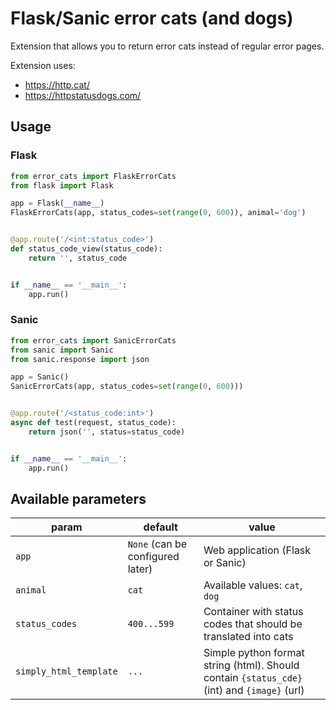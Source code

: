 # Flask/Sanic error cats (and dogs)

Extension that allows you to return error cats instead of regular error pages.

Extension uses:

- https://http.cat/
- https://httpstatusdogs.com/



## Usage

### Flask

```python
from error_cats import FlaskErrorCats
from flask import Flask

app = Flask(__name__)
FlaskErrorCats(app, status_codes=set(range(0, 600)), animal='dog')


@app.route('/<int:status_code>')
def status_code_view(status_code):
    return '', status_code


if __name__ == '__main__':
    app.run()

```


### Sanic

```python
from error_cats import SanicErrorCats
from sanic import Sanic
from sanic.response import json

app = Sanic()
SanicErrorCats(app, status_codes=set(range(0, 600)))


@app.route('/<status_code:int>')
async def test(request, status_code):
    return json('', status=status_code)


if __name__ == '__main__':
    app.run()
```

## Available parameters


| param | default | value |
|---|---|---|
| `app` | `None` (can be configured later) | Web application (Flask or Sanic) |
| `animal` | `cat` | Available values: `cat`, `dog` |
| `status_codes` | `400...599` | Container with status codes that should be translated into cats |
| `simply_html_template` | `...` | Simple python format string (html). Should contain `{status_cde}` (int) and `{image}` (url) |
